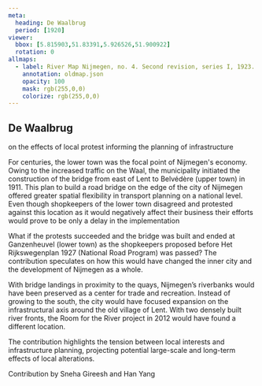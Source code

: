 ```yaml
---
meta:
  heading: De Waalbrug
  period: [1920]
viewer:
  bbox: [5.815903,51.83391,5.926526,51.900922]
  rotation: 0
allmaps:
  - label: River Map Nijmegen, no. 4. Second revision, series I, 1923. Scale 1:10,000. Geoplaza, VU Amsterdam.
    annotation: oldmap.json
    opacity: 100
    mask: rgb(255,0,0)
    colorize: rgb(255,0,0)
---
```

## De Waalbrug 
on the effects of local protest informing the planning of infrastructure

For centuries, the lower town was the focal point of Nijmegen's economy. Owing to the increased traffic on the Waal, the municipality initiated the construction of the bridge from east of Lent to Belvédère (upper town) in 1911. This plan to build a road bridge on the edge of the city of Nijmegen offered greater spatial flexibility in transport planning on a national level. Even though shopkeepers of the lower town disagreed and protested against this location as it would negatively affect their business their efforts would prove to be only a delay in the implementation

What if the protests succeeded and the bridge was built and ended at Ganzenheuvel (lower town) as the shopkeepers proposed before Het Rijkswegenplan 1927 (National Road Program) was passed? The contribution speculates on how this would have changed the inner city and the development of Nijmegen as a whole.

With bridge landings in proximity to the quays, Nijmegen’s riverbanks would have been preserved as a center for trade and recreation. Instead of growing to the south, the city would have focused expansion on the infrastructural axis around the old village of Lent. With two densely built river fronts, the Room for the River project in 2012 would have found a different location.

The contribution highlights the tension between local interests and infrastructure planning, projecting potential large-scale and long-term effects of local alterations.

Contribution by Sneha Gireesh and Han Yang
